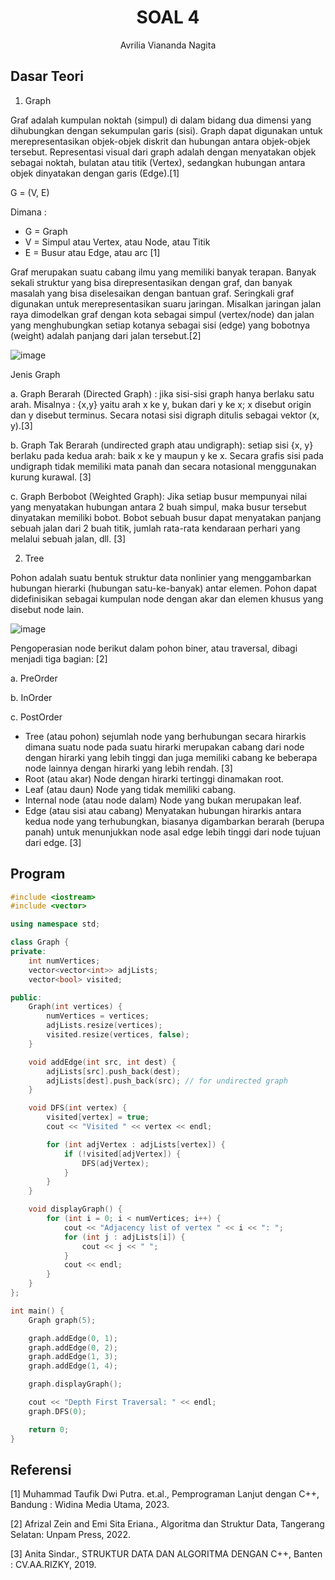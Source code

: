 # <h1 align="center">SOAL 4</h1>
<p align="center">Avrilia Viananda Nagita</p>

## Dasar Teori

1. Graph 

Graf adalah kumpulan noktah (simpul) di dalam bidang dua dimensi yang dihubungkan dengan sekumpulan garis (sisi). Graph dapat digunakan untuk merepresentasikan objek-objek diskrit dan hubungan antara objek-objek tersebut. Representasi visual dari graph adalah dengan menyatakan objek sebagai noktah, bulatan atau titik (Vertex), sedangkan hubungan antara objek dinyatakan dengan garis (Edge).[1]

G = (V, E)

Dimana :

- G = Graph
- V = Simpul atau Vertex, atau Node, atau Titik
- E = Busur atau Edge, atau arc [1]

Graf merupakan suatu cabang ilmu yang memiliki banyak terapan. Banyak sekali struktur yang bisa direpresentasikan dengan graf, dan banyak masalah yang bisa diselesaikan dengan bantuan graf. Seringkali graf digunakan untuk merepresentasikan suaru jaringan. Misalkan jaringan jalan raya dimodelkan graf dengan kota sebagai simpul (vertex/node) dan jalan yang menghubungkan setiap kotanya sebagai sisi (edge) yang bobotnya (weight) adalah panjang dari jalan tersebut.[2]

![image](https://github.com/Avriliaviananda/Praktikum-Struktur-Data-Assignment/assets/161323061/8078c7ee-2cf4-4389-a9e3-2db0f1bc49a1)

Jenis Graph  

a. Graph Berarah (Directed Graph) : jika sisi-sisi graph hanya 
berlaku satu arah. 
Misalnya : {x,y} yaitu arah x ke y, bukan dari y ke x; x 
disebut origin dan y disebut terminus. Secara notasi sisi 
digraph ditulis sebagai vektor (x, y).[3]

b.  Graph Tak Berarah (undirected graph atau undigraph): 
setiap sisi {x, y} berlaku pada kedua arah: baik x ke y 
maupun y ke x. Secara grafis sisi pada undigraph tidak 
memiliki 
mata panah dan secara notasional 
menggunakan kurung kurawal. [3]

c.    Graph Berbobot (Weighted Graph):
Jika setiap busur mempunyai nilai yang menyatakan hubungan antara 2 buah simpul, maka busur tersebut dinyatakan memiliki bobot. Bobot sebuah busur dapat menyatakan panjang sebuah jalan dari 2 buah titik, jumlah rata-rata kendaraan perhari yang melalui sebuah jalan, dll. [3]

2. Tree

Pohon adalah suatu bentuk struktur data nonlinier yang menggambarkan hubungan hierarki (hubungan satu-ke-banyak) antar elemen.
Pohon dapat didefinisikan sebagai kumpulan node dengan akar dan elemen khusus yang disebut  node lain. 

![image](https://github.com/Avriliaviananda/Praktikum-Struktur-Data-Assignment/assets/161323061/8dabd091-49a1-4b60-a15c-3c519c362742)

Pengoperasian node berikut dalam pohon biner, atau traversal, dibagi menjadi tiga bagian: [2]

a.  PreOrder

b.  InOrder 

c.  PostOrder 

- Tree (atau pohon) sejumlah node yang berhubungan 
secara hirarkis dimana suatu node pada suatu hirarki merupakan cabang dari node dengan hirarki yang lebih tinggi dan juga memiliki cabang ke beberapa node lainnya dengan hirarki yang lebih rendah. [3]
- Root (atau akar) 
Node dengan hirarki tertinggi dinamakan root. 
- Leaf (atau daun) 
Node yang tidak memiliki cabang. 
- Internal node (atau node dalam) 
Node yang bukan merupakan leaf. 
- Edge (atau sisi atau cabang) 
Menyatakan hubungan hirarkis antara kedua node yang 
terhubungkan, biasanya digambarkan berarah (berupa panah) untuk menunjukkan node asal edge lebih tinggi dari node tujuan dari edge. [3]

## Program
```cpp
#include <iostream>
#include <vector>

using namespace std;

class Graph {
private:
    int numVertices;
    vector<vector<int>> adjLists;
    vector<bool> visited;

public:
    Graph(int vertices) {
        numVertices = vertices;
        adjLists.resize(vertices);
        visited.resize(vertices, false);
    }

    void addEdge(int src, int dest) {
        adjLists[src].push_back(dest);
        adjLists[dest].push_back(src); // for undirected graph
    }

    void DFS(int vertex) {
        visited[vertex] = true;
        cout << "Visited " << vertex << endl;

        for (int adjVertex : adjLists[vertex]) {
            if (!visited[adjVertex]) {
                DFS(adjVertex);
            }
        }
    }

    void displayGraph() {
        for (int i = 0; i < numVertices; i++) {
            cout << "Adjacency list of vertex " << i << ": ";
            for (int j : adjLists[i]) {
                cout << j << " ";
            }
            cout << endl;
        }
    }
};

int main() {
    Graph graph(5);

    graph.addEdge(0, 1);
    graph.addEdge(0, 2);
    graph.addEdge(1, 3);
    graph.addEdge(1, 4);

    graph.displayGraph();

    cout << "Depth First Traversal: " << endl;
    graph.DFS(0);

    return 0;
}

```

## Referensi
[1] Muhammad Taufik Dwi Putra. et.al., Pemprograman Lanjut dengan C++, Bandung : Widina Media Utama, 2023.

[2] Afrizal Zein and Emi Sita Eriana., Algoritma dan Struktur Data, Tangerang Selatan: Unpam Press, 2022.

[3] Anita Sindar., STRUKTUR DATA DAN ALGORITMA DENGAN C++, Banten : CV.AA.RIZKY, 2019.